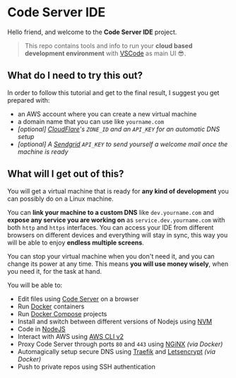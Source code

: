 # Code Server IDE

Hello friend, and welcome to the **Code Server IDE** project.

> This repo contains tools and info to run your 
> **cloud based development environment** 
> with [VSCode][vscode] as main UI 😎.

## What do I need to try this out?

In order to follow this tutorial and get to the final result, I suggest you get prepared with:

- an AWS account where you can create a new virtual machine
- a domain name that you can use like `yourname.com`
- _[optional] [CloudFlare][cloudflare]'s `ZONE_ID` and an `API_KEY` for an automatic DNS setup_
- _[optional] A [Sendgrid][sendgrid] `API_KEY` to send yourself a welcome mail once the machine is ready_

## What will I get out of this?

You will get a virtual machine that is ready for **any kind of development** you can possibly do on a Linux machine. 

You can **link your machine to a custom DNS** like `dev.yourname.com` and **expose any service you are working on** as `service.dev.yourname.com` with both `http` and `https` interfaces. You can access your IDE from different browsers on different devices and everything will stay in sync, this way you will be able to enjoy **endless multiple screens**.

You can stop your virtual machine when you don't need it, and you can change its power at any time. This means **you will use money wisely**, when you need it, for the task at hand.

You will be able to:

- Edit files using [Code Server][code-server] on a browser
- Run [Docker][docker] containers
- Run [Docker Compose][docker-compose] projects
- Install and switch between different versions of Nodejs using [NVM][nvm]
- Code in [NodeJS][nodejs]
- Interact with AWS using [AWS CLI v2][aws-cli]
- Proxy Code Server through ports `80` and `443` using [NGiNX][nginx] _(via Docker)_
- Automagically setup secure DNS using [Traefik][traefik] and [Letsencrypt][letsencrypt] _(via Docker)_
- Push to private repos using SSH authentication



[vscode]: https://code.visualstudio.com/ "Visual Studio Code"
[cloudflare]: https://www.cloudflare.com/ "DNS & Proxy service"
[code-server]: https://github.com/cdr/code-server "VSCode as a service"
[docker]: https://www.docker.com/
[docker-compose]: https://docs.docker.com/compose/
[nginx]: https://www.nginx.com/
[traefik]: https://traefik.io/
[nvm]: https://github.com/nvm-sh/nvm "Node Version Manager"
[nodejs]: https://nodejs.org/
[aws-cli]: https://aws.amazon.com/cli/ "AWS Command Line Interface"
[sendgrid]: https://sendgrid.com/
[letsencrypt]: https://letsencrypt.org/